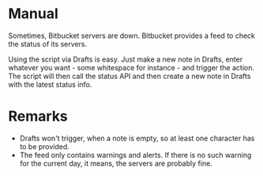 # Manual

Sometimes, Bitbucket servers are down. Bitbucket provides a feed to check the status of its servers.

Using the script via Drafts is easy. Just make a new note in Drafts, enter whatever you want - some whitespace for instance - and trigger the action. The script will then call the status API and then create a new note in Drafts with the latest status info.

# Remarks

- Drafts won't trigger, when a note is empty, so at least one character has to be provided.
- The feed only contains warnings and alerts. If there is no such warning for the current day, it means, the servers are probably fine.
